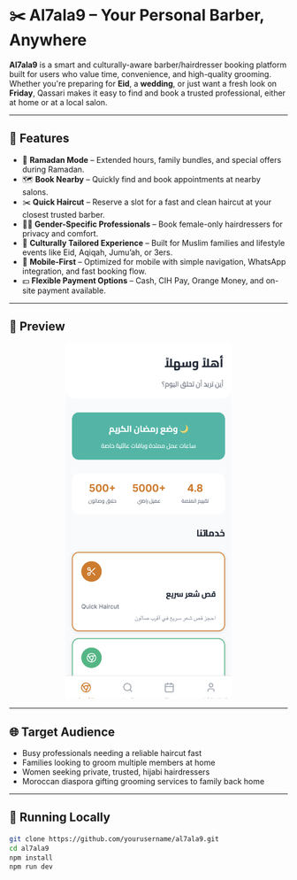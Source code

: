 # ✂️ Al7ala9 – Your Personal Barber, Anywhere

**Al7ala9** is a smart and culturally-aware barber/hairdresser booking platform built for users who value time, convenience, and high-quality grooming. Whether you're preparing for **Eid**, a **wedding**, or just want a fresh look on **Friday**, Qassari makes it easy to find and book a trusted professional, either at home or at a local salon.

---

## 🚀 Features

- 🌙 **Ramadan Mode** – Extended hours, family bundles, and special offers during Ramadan.
- 🗺️ **Book Nearby** – Quickly find and book appointments at nearby salons.
- ✂️ **Quick Haircut** – Reserve a slot for a fast and clean haircut at your closest trusted barber.
- 👩‍🦰 **Gender-Specific Professionals** – Book female-only hairdressers for privacy and comfort.
- 🧕 **Culturally Tailored Experience** – Built for Muslim families and lifestyle events like Eid, Aqiqah, Jumu’ah, or 3ers.
- 📲 **Mobile-First** – Optimized for mobile with simple navigation, WhatsApp integration, and fast booking flow.
- 💵 **Flexible Payment Options** – Cash, CIH Pay, Orange Money, and on-site payment available.

---

## 📸 Preview

<p align="center">
  <img src="al7ala9.png" alt="Al7ala9 Screenshot" width="300"/>
</p>

---


## 🌐 Target Audience

- Busy professionals needing a reliable haircut fast
- Families looking to groom multiple members at home
- Women seeking private, trusted, hijabi hairdressers
- Moroccan diaspora gifting grooming services to family back home

---



## 🧪 Running Locally

```bash
git clone https://github.com/yourusername/al7ala9.git
cd al7ala9
npm install
npm run dev
